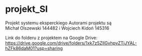 # projekt_SI
Projekt systemu eksperckiego
Autorami projektu są\
Michał Olszewski 144482 i Wojciech Kidoń 145316

Link do folderu z projektem na Google Drive: https://drive.google.com/drive/folders/1xk7z5ZllGvhpvZTjJYAL-hZFk86daM01?usp=sharing
